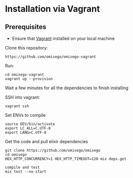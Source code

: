 # Installation via Vagrant
## Prerequisites
* Ensure that [Vagrant](https://www.vagrantup.com/) installed on your local machine

Clone this repository:
```
https://github.com/omisego/omisego-vagrant
```

Run:
```
cd omisego-vagrant
vagrant up --provision
```

Wait a few minutes for all the dependencies to finish installing

SSH into vagrant:
```
vagrant ssh
```

Set ENVs to compile
```
source DEV/bin/activate
export LC_ALL=C.UTF-8
export LANG=C.UTF-8
```

Get the code and pull elixir dependencies
```
git clone https://github.com/omisego/omisego
cd omisego
HEX_HTTP_CONCURRENCY=1 HEX_HTTP_TIMEOUT=120 mix deps.get

compile and test
mix test --no-start
```
